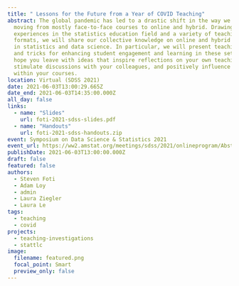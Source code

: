 ```yaml
---
title: " Lessons for the Future from a Year of COVID Teaching"
abstract: The global pandemic has led to a drastic shift in the way we teach,
  moving from mostly face-to-face courses to online and hybrid. Drawing from our
  experiences in the statistics education field and a variety of teaching
  formats, we will share our collective knowledge on online and hybrid teaching
  in statistics and data science. In particular, we will present teaching tips
  and tricks for enhancing student engagement and learning in these settings. We
  hope you leave with ideas that inspire reflections on your own teaching,
  stimulate discussions with your colleagues, and positively influence changes
  within your courses.
location: Virtual (SDSS 2021)
date: 2021-06-03T13:00:29.665Z
date_end: 2021-06-03T14:35:00.000Z
all_day: false
links:
  - name: "Slides"
    url: foti-2021-sdss-slides.pdf
  - name: "Handouts"
    url: foti-2021-sdss-handouts.zip
event: Symposium on Data Science & Statistics 2021
event_url: https://ww2.amstat.org/meetings/sdss/2021/onlineprogram/AbstractDetails.cfm?AbstractID=309745
publishDate: 2021-06-03T13:00:00.000Z
draft: false
featured: false
authors:
  - Steven Foti
  - Adam Loy
  - admin
  - Laura Ziegler
  - Laura Le
tags:
  - teaching
  - covid
projects:
  - teaching-investigations
  - stattlc
image:
  filename: featured.png
  focal_point: Smart
  preview_only: false
---
```

